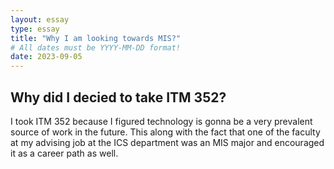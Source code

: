 ```yaml
---
layout: essay
type: essay
title: "Why I am looking towards MIS?"
# All dates must be YYYY-MM-DD format!
date: 2023-09-05
---
```



## Why did I decied to take ITM 352?

I took ITM 352 because I figured technology is gonna be a very prevalent source of work in the future. This along with the fact that one of the faculty at my advising job at the ICS department was an MIS major and encouraged it as a career path as well.
